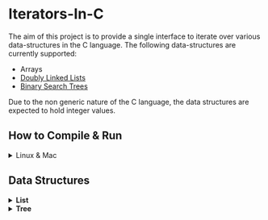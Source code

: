 # Iterators-In-C
The aim of this project is to provide a single interface to iterate over various data-structures in the C language. The following data-structures are currently supported:
- Arrays
- [ Doubly Linked Lists ](#markdown-header-data-structures) 
- [ Binary Search Trees ](#markdown-header-data-structures)

Due to the non generic nature of the C language, the data structures are expected to hold integer values. 
## How to Compile & Run
<details>
  <summary> Linux & Mac </summary>
  
  ```shell
  git clone https://github.com/IamShubhamGupto/Iterators-In-C.git
  cd Iterators-In-C
  make -f makefile.mk clientfile=<ENTER PATH TO CLIENT FILE NAME HERE>
  ./bin/a.out
  ```  

  <b>EXAMPLE </b>
  
  ```shell
  make -f makefile.mk clientfile=examples/client1.cpp
  ./bin/a.out
  ```
  #### Clean Up
  In order to clean the generated files, run ```make -f makefile.mk clean```.
</details>  

## Data Structures
<details>
  <summary> <b>List </b></summary>
  
  #### Node Members
  | <b> Name        </b>          | <b> Definition </b>                               |
  | -------------                 | -------------                                     |
  | value_                        | stores an integer value.                  |
  | next_                         | stores pointer to next node.         |
  | prev_                         | stores pointer to previous node.            |
  
  #### List Members
  | <b> Name        </b>          | <b> Definition </b>                               |
  | -------------                 | -------------                                     |
  | head_                         | stores pointer to the first node in the list.     |
  | tail_                         | stores pointer to the last node in the list        |
  
  #### List Functions
  | <b> Name        </b>          | <b> Definition </b>                               |
  | -------------                 | -------------                                     |
  | init_list                     | allocate space to list instance.                   |
  | init_node                     | allocate space and initialize value of list node.         |
  | push_front                    | insert node at beginning of the list .            |
  | push_back                     | insert node at end of list.         |
  | insert                        | insert node at a specificed postion in the list. |
  | pop_back                      | delete node from end of the list.          |
  | pop_front                     | delete node from beginning of the list. |
  | erase                         | delete node from a specified postion in the list. |
  | display_list                  | visually display the list. |
  
  
</details>

<details>
  <summary><b> Tree </b> </summary>
  
  #### Node Members
  | <b> Name        </b>          | <b> Definition </b>                               |
  | -------------                 | -------------                                     |
  | value_                        | stores an integer value.                  |
  | left_                         | stores pointer to the left child node.         |
  | right_                        | stores pointer to the right child node.            |
  | parent_                       | stores pointer to the parent node.            |
  
  #### Tree Members
  | <b> Name        </b>          | <b> Definition </b>                               |
  | -------------                 | -------------                                     |
  | root_                         | stores pointer to the root node of the tree     |
  
  #### Tree Functions
  | <b> Name        </b>          | <b> Definition </b>                               |
  | -------------                 | -------------                                     |
  | init_tree                     | allocate space to tree instance.                   |
  | init_node                     | allocate space and initialize value of tree node.         |
  | insert                        | insert node into the tree. |
  | find                          | search for an element in the list|
  | erase                         | delete specified value from a tree |
  | print_tree                    | visually display the tree. |
  | print_in_order                | helper function utilized by print_tree |
  | is_empty                      | returns 0 or 1 based on if the tree is empty or not |
  | get_leftmost_leaf             | returns the leftmost child node from the specified node |
  | get_rightmost_leaf            | returns the rightmost child node from the specified node |
  | in_order_successor            | returns the in-order-successor from the specified node|
  | in_order_predecessor          | returns the in-order-predeccessor from the specified node|  
</details>

